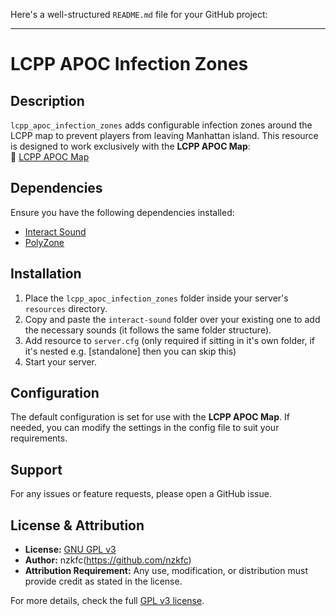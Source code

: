 Here's a well-structured `README.md` file for your GitHub project:  

---

# LCPP APOC Infection Zones  

## Description  
`lcpp_apoc_infection_zones` adds configurable infection zones around the LCPP map to prevent players from leaving Manhattan island. This resource is designed to work exclusively with the **LCPP APOC Map**:  
🔗 [LCPP APOC Map](https://github.com/nzkfc/lcpp_apoc_map)  

## Dependencies  
Ensure you have the following dependencies installed:  
- [Interact Sound](https://github.com/plunkettscott/interact-sound)  
- [PolyZone](https://github.com/mkafrin/PolyZone)

## Installation  
1. Place the `lcpp_apoc_infection_zones` folder inside your server's `resources` directory.  
2. Copy and paste the `interact-sound` folder over your existing one to add the necessary sounds (it follows the same folder structure).  
3. Add resource to `server.cfg` (only required if sitting in it's own folder, if it's nested e.g. [standalone] then you can skip this)
4. Start your server.  

## Configuration  
The default configuration is set for use with the **LCPP APOC Map**. If needed, you can modify the settings in the config file to suit your requirements.

## Support  
For any issues or feature requests, please open a GitHub issue.  

## License & Attribution
- **License:** [GNU GPL v3](LICENSE)
- **Author:** nzkfc(https://github.com/nzkfc)
- **Attribution Requirement:** Any use, modification, or distribution must provide credit as stated in the license.

For more details, check the full [GPL v3 license](https://www.gnu.org/licenses/gpl-3.0.html).
